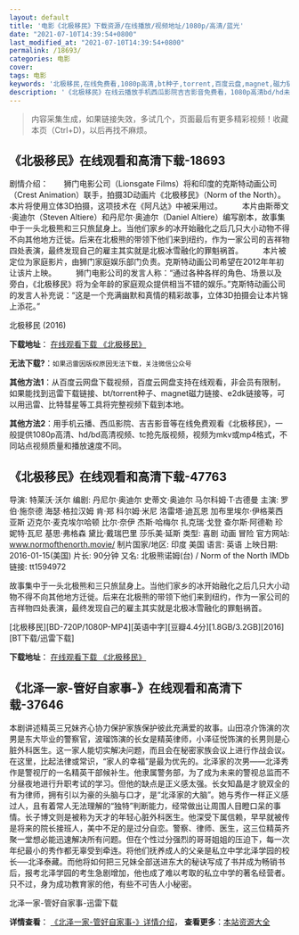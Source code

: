 ```yaml
---
layout: default
title: '电影《北极移民》下载资源/在线播放/视频地址/1080p/高清/蓝光'
date: "2021-07-10T14:39:54+0800"
last_modified_at: "2021-07-10T14:39:54+0800"
permalink: /18693/
categories: 电影
cover:
tags: 电影
keywords: '北极移民,在线免费看,1080p高清,bt种子,torrent,百度云盘,magnet,磁力链,迅雷下载资源'
description: '《北极移民》在线云播放手机西瓜影院吉吉影音免费看，1080p高清bd/hd未删减完整版和tc抢先枪版，mkv/mp4格式，附带bt/torrent种子、magnet/磁力链、百度云盘、网盘资源迅雷下载链接'
---
```


>内容采集生成，如果链接失效，多试几个，页面最后有更多精彩视频！收藏本页（Ctrl+D)，以后再找不麻烦。


## 《北极移民》在线观看和高清下载-18693

剧情介绍：　　狮门电影公司（Lionsgate Films）将和印度的克斯特动画公司（Crest Animation）联手，拍摄3D动画片《北极移民》（Norm of the North）。本片将使用立体3D拍摄，这项技术在《阿凡达》中被采用过。  　　本片由斯蒂文·奥迪尔（Steven Altiere）和丹尼尔·奥迪尔（Daniel Altiere）编写剧本，故事集中于一头北极熊和三只旅鼠身上。当他们家乡的冰开始融化之后几只大小动物不得不向其他地方迁徙。后来在北极熊的带领下他们来到纽约，作为一家公司的吉祥物四处表演，最终发现自己的雇主其实就是北极冰雪融化的罪魁祸首。  　　本片被定位为家庭影片，由狮门家庭娱乐部门负责。克斯特动画公司希望在2012年年初让该片上映。  　　狮门电影公司的发言人称：“通过各种各样的角色、场景以及旁白，《北极移民》将为全年龄的家庭观众提供相当不错的娱乐。”克斯特动画公司的发言人补充说：“这是一个充满幽默和真情的精彩故事，立体3D拍摄会让本片锦上添花。”


北极移民 (2016)

**下载地址**： [在线观看下载 《北极移民》](https://www.btbtdy.me/btdy/dy2699.html) 


**无法下载?**：`如果迅雷因版权原因无法下载，关注微信公众号 `

**其他方法1**：从百度云网盘下载视频，百度云网盘支持在线观看，非会员有限制，如果能找到迅雷下载链接、bt/torrent种子、magnet磁力链接、e2dk链接等，可以用迅雷、比特彗星等工具将完整视频下载到本地。

**其他方法2**：用手机云播、西瓜影院、吉吉影音等在线免费观看《北极移民》，一般提供1080p高清、hd/bd高清视频、tc抢先版视频，视频为mkv或mp4格式，不同站点视频质量和播放速度不同。


## 《北极移民》在线观看和高清下载-47763

导演: 特莱沃·沃尔 编剧: 丹尼尔·奥迪尔 史蒂文·奥迪尔 马尔科姆·T·古德曼 主演: 罗伯·施奈德 海瑟·格拉汉姆 肯·郑 科尔姆·米尼 洛雷塔·迪瓦恩 加布里埃尔·伊格莱西亚斯 迈克尔·麦克埃尔哈顿 比尔·奈伊 杰斯·哈梅尔 扎克瑞·戈登 查尔斯·阿德勒 珍妮特·瓦尼 基思·弗格森 黛比·戴瑞巴里 莎乐美·延斯 类型: 喜剧 动画 冒险 官方网站: www.normofthenorth.movie/ 制片国家/地区: 印度 美国 语言: 英语 上映日期: 2016-01-15(美国) 片长: 90分钟 又名: 北极熊诺姆(台) / Norm of the North IMDb链接: tt1594972

故事集中于一头北极熊和三只旅鼠身上。当他们家乡的冰开始融化之后几只大小动物不得不向其他地方迁徙。后来在北极熊的带领下他们来到纽约，作为一家公司的吉祥物四处表演，最终发现自己的雇主其实就是北极冰雪融化的罪魁祸首。


[北极移民][BD-720P/1080P-MP4][英语中字][豆瓣4.4分][1.8GB/3.2GB][2016][BT下载/迅雷下载]

**下载地址**： [在线观看下载 《北极移民》](https://www.btdx8.com/torrent/norm_of_the_north_2016.html) 


## 《北泽一家-管好自家事-》在线观看和高清下载-37646

本剧讲述精英三兄妹齐心协力保护家族保护彼此充满爱的故事。山田凉介饰演的次男是东大毕业的警察官，波瑠饰演的长女是精英律师，小泽征悦饰演的长男则是心脏外科医生。这一家人能切实解决问题，而且会在秘密家族会议上进行作战会议。在这里，比起法律或常识，“家人的幸福”是最为优先的。北泽家的次男——北泽秀作是警视厅的一名精英干部候补生。他隶属警务部，为了成为未来的警视总监而不分昼夜地进行升职考试的学习。但他的缺点是正义感太强。长女知晶是才貌双全的有为律师，拥有引以为豪的头脑与口才，是“北泽家的大脑”。她与秀作一样正义感过人，且有着常人无法理解的“独特”判断能力，经常做出让周围人目瞪口呆的事情。长子博文则是被称为天才的年轻心脏外科医生。他深受下属信赖，早早就被传是将来的院长接班人，美中不足的是过分自恋。警察、律师、医生，这三位精英齐聚一堂想必能迅速解决所有问题。但在个性过分强烈的哥哥姐姐的压迫下，每一次年纪最小的秀作都无辜受到牵连。将他们抚养成人的父亲是私立中学北泽学园的校长──北泽泰藏。而他将如何把三兄妹全部送进东大的秘诀写成了书并成为畅销书后，报考北泽学园的考生急剧增加，他也成了难以考取的私立中学的著名经营者。只不过，身为成功教育家的他，有些不可告人小秘密。


北泽一家-管好自家事-迅雷下载

**详情查看**： [《北泽一家-管好自家事-》详情介绍](/movie/37646/)， **查看更多**：[本站资源大全](/movie/t/all/)

